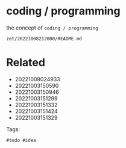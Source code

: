 # coding / programming

the concept of `coding / programming`

` zet/20221008212000/README.md `

# Related

- 20221008024933
- 20221003150590
- 20221003150946
- 20221003151299
- 20221003151332
- 20221003151424
- 20221003151329

Tags:

    #todo #idea
